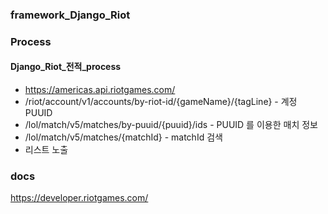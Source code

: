 ### framework_Django_Riot

### Process

#### Django_Riot_전적_process
- https://americas.api.riotgames.com/
- /riot/account/v1/accounts/by-riot-id/{gameName}/{tagLine} - 계정 PUUID
- /lol/match/v5/matches/by-puuid/{puuid}/ids - PUUID 를 이용한 매치 정보
- /lol/match/v5/matches/{matchId} - matchId 검색
- 리스트 노출

### docs
https://developer.riotgames.com/
